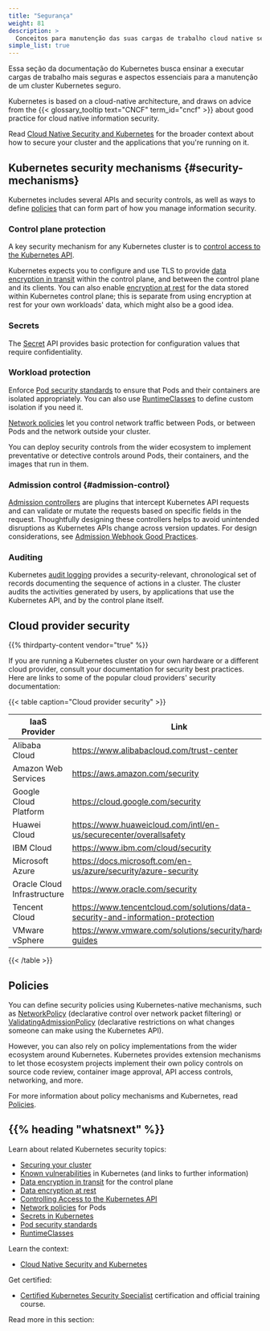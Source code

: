 ```yaml
---
title: "Segurança"
weight: 81
description: >
  Conceitos para manutenção das suas cargas de trabalho cloud native seguras.
simple_list: true
---
```


Essa seção da documentação do Kubernetes busca ensinar a executar cargas de trabalho
mais seguras e aspectos essenciais para a manutenção de um cluster Kubernetes seguro.


Kubernetes is based on a cloud-native architecture, and draws on advice from the
{{< glossary_tooltip text="CNCF" term_id="cncf" >}} about good practice for
cloud native information security.

Read [Cloud Native Security and Kubernetes](/docs/concepts/security/cloud-native-security/)
for the broader context about how to secure your cluster and the applications that
you're running on it.

## Kubernetes security mechanisms {#security-mechanisms}

Kubernetes includes several APIs and security controls, as well as ways to
define [policies](#policies) that can form part of how you manage information security.

### Control plane protection

A key security mechanism for any Kubernetes cluster is to
[control access to the Kubernetes API](/docs/concepts/security/controlling-access).

Kubernetes expects you to configure and use TLS to provide
[data encryption in transit](/docs/tasks/tls/managing-tls-in-a-cluster/)
within the control plane, and between the control plane and its clients.
You can also enable [encryption at rest](/docs/tasks/administer-cluster/encrypt-data/)
for the data stored within Kubernetes control plane; this is separate from using
encryption at rest for your own workloads' data, which might also be a good idea.

### Secrets

The [Secret](/docs/concepts/configuration/secret/) API provides basic protection for
configuration values that require confidentiality.

### Workload protection

Enforce [Pod security standards](/docs/concepts/security/pod-security-standards/) to
ensure that Pods and their containers are isolated appropriately. You can also use
[RuntimeClasses](/docs/concepts/containers/runtime-class) to define custom isolation
if you need it.

[Network policies](/docs/concepts/services-networking/network-policies/) let you control
network traffic between Pods, or between Pods and the network outside your cluster.

You can deploy security controls from the wider ecosystem to implement preventative
or detective controls around Pods, their containers, and the images that run in them.

### Admission control {#admission-control}

[Admission controllers](/docs/reference/access-authn-authz/admission-controllers/)
are plugins that intercept Kubernetes API requests and can validate or mutate
the requests based on specific fields in the request. Thoughtfully designing
these controllers helps to avoid unintended disruptions as Kubernetes APIs
change across version updates. For design considerations, see
[Admission Webhook Good Practices](/docs/concepts/cluster-administration/admission-webhooks-good-practices/).

### Auditing

Kubernetes [audit logging](/docs/tasks/debug/debug-cluster/audit/) provides a
security-relevant, chronological set of records documenting the sequence of actions
in a cluster. The cluster audits the activities generated by users, by applications
that use the Kubernetes API, and by the control plane itself.

## Cloud provider security

{{% thirdparty-content vendor="true" %}}

If you are running a Kubernetes cluster on your own hardware or a different cloud provider,
consult your documentation for security best practices.
Here are links to some of the popular cloud providers' security documentation:

{{< table caption="Cloud provider security" >}}

IaaS Provider        | Link |
-------------------- | ------------ |
Alibaba Cloud | https://www.alibabacloud.com/trust-center |
Amazon Web Services | https://aws.amazon.com/security |
Google Cloud Platform | https://cloud.google.com/security |
Huawei Cloud | https://www.huaweicloud.com/intl/en-us/securecenter/overallsafety |
IBM Cloud | https://www.ibm.com/cloud/security |
Microsoft Azure | https://docs.microsoft.com/en-us/azure/security/azure-security |
Oracle Cloud Infrastructure | https://www.oracle.com/security |
Tencent Cloud | https://www.tencentcloud.com/solutions/data-security-and-information-protection |
VMware vSphere | https://www.vmware.com/solutions/security/hardening-guides |

{{< /table >}}

## Policies

You can define security policies using Kubernetes-native mechanisms,
such as [NetworkPolicy](/docs/concepts/services-networking/network-policies/)
(declarative control over network packet filtering) or
[ValidatingAdmissionPolicy](/docs/reference/access-authn-authz/validating-admission-policy/) (declarative restrictions on what changes
someone can make using the Kubernetes API).

However, you can also rely on policy implementations from the wider
ecosystem around Kubernetes. Kubernetes provides extension mechanisms
to let those ecosystem projects implement their own policy controls
on source code review, container image approval, API access controls,
networking, and more.

For more information about policy mechanisms and Kubernetes,
read [Policies](/docs/concepts/policy/).

## {{% heading "whatsnext" %}}

Learn about related Kubernetes security topics:

* [Securing your cluster](/docs/tasks/administer-cluster/securing-a-cluster/)
* [Known vulnerabilities](/docs/reference/issues-security/official-cve-feed/)
  in Kubernetes (and links to further information)
* [Data encryption in transit](/docs/tasks/tls/managing-tls-in-a-cluster/) for the control plane
* [Data encryption at rest](/docs/tasks/administer-cluster/encrypt-data/)
* [Controlling Access to the Kubernetes API](/docs/concepts/security/controlling-access)
* [Network policies](/docs/concepts/services-networking/network-policies/) for Pods
* [Secrets in Kubernetes](/docs/concepts/configuration/secret/)
* [Pod security standards](/docs/concepts/security/pod-security-standards/)
* [RuntimeClasses](/docs/concepts/containers/runtime-class)

Learn the context:

<!-- if changing this, also edit the front matter of content/en/docs/concepts/security/cloud-native-security.md to match; check the no_list setting -->
* [Cloud Native Security and Kubernetes](/docs/concepts/security/cloud-native-security/)

Get certified:

* [Certified Kubernetes Security Specialist](https://training.linuxfoundation.org/certification/certified-kubernetes-security-specialist/)
  certification and official training course.

Read more in this section:

